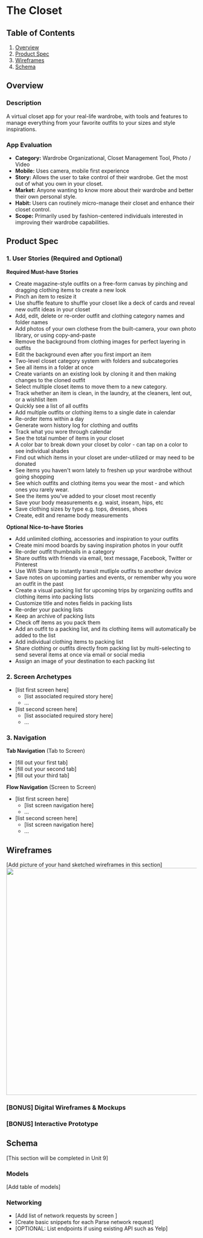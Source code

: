 The Closet
===

## Table of Contents
1. [Overview](#Overview)
1. [Product Spec](#Product-Spec)
1. [Wireframes](#Wireframes)
2. [Schema](#Schema)

## Overview
### Description
A virtual closet app for your real-life wardrobe, with tools and features to manage everything from your favorite outfits to your sizes and style inspirations.

### App Evaluation

- **Category:** Wardrobe Organizational, Closet Management Tool, Photo / Video
- **Mobile:** Uses camera, mobile first experience
- **Story:** Allows the user to take control of their wardrobe. Get the most out of what you own in your closet.
- **Market:** Anyone wanting to know more about their wardrobe and better their own personal style.
- **Habit:** Users can routinely micro-manage their closet and enhance their closet control.
- **Scope:** Primarily used by fashion-centered individuals interested in improving their wardrobe capabilities.

## Product Spec

### 1. User Stories (Required and Optional)

**Required Must-have Stories**

* Create magazine-style outfits on a free-form canvas by pinching and dragging clothing items to create a new look
* Pinch an item to resize it
* Use shuffle feature to shuffle your closet like a deck of cards and reveal new outfit ideas in your closet
* Add, edit, delete or re-order outfit and clothing category names and folder names
* Add photos of your own clothese from the built-camera, your own photo library, or using copy-and-paste
* Remove the background from clothing images for perfect layering in outfits
* Edit the background even after you first import an item
* Two-level closet category system with folders and subcategories
* See all items in a folder at once
* Create variants on an existing look by cloning it and then making changes to the cloned outfit
* Select multiple closet items to move them to a new category.
* Track whether an item is clean, in the laundry, at the cleaners, lent out, or a wishlist item
* Quickly see a list of all outfits
* Add multiple outfits or clothing items to a single date in calendar
* Re-order items within a day
* Generate worn history log for clothing and outfits
* Track what you wore through calendar
* See the total number of items in your closet
* A color bar to break down your closet by color - can tap on a color to see individual shades
* Find out which items in your closet are under-utilized or may need to be donated
* See items you haven't worn lately to freshen up your wardrobe without going shopping
* See which outfits and clothing items you wear the most - and which ones you rarely wear.
* See the items you've added to your closet most recently
* Save your body measurements e.g. waist, inseam, hips, etc
* Save clothing sizes by type e.g. tops, dresses, shoes
* Create, edit and rename body measurements


**Optional Nice-to-have Stories**

* Add unlimited clothing, accessories and inspiration to your outfits
* Create mini mood boards by saving inspiration photos in your outfit
* Re-order outfit thumbnails in a category
* Share outfits with friends via email, text message, Facebook, Twitter or Pinterest
* Use Wifi Share to instantly transit mutliple outfits to another device
* Save notes on upcoming parties and events, or remember why you wore an outfit in the past
* Create a visual packing list for upcoming trips by organizing outfits and clothing items into packing lists
* Customize title and notes fields in packing lists
* Re-order your packing lists
* Keep an archive of packing lists
* Check off items as you pack them
* Add an outfit to a packing list, and its clothing items will automatically be added to the list
* Add individual clothing items to packing list
* Share clothing or outfits directly from packing list by multi-selecting to send several items at once via email or social media
* Assign an image of your destination to each packing list

### 2. Screen Archetypes

* [list first screen here]
   * [list associated required story here]
   * ...
* [list second screen here]
   * [list associated required story here]
   * ...

### 3. Navigation

**Tab Navigation** (Tab to Screen)

* [fill out your first tab]
* [fill out your second tab]
* [fill out your third tab]

**Flow Navigation** (Screen to Screen)

* [list first screen here]
   * [list screen navigation here]
   * ...
* [list second screen here]
   * [list screen navigation here]
   * ...

## Wireframes
[Add picture of your hand sketched wireframes in this section]
<img src="YOUR_WIREFRAME_IMAGE_URL" width=600>

### [BONUS] Digital Wireframes & Mockups

### [BONUS] Interactive Prototype

## Schema 
[This section will be completed in Unit 9]
### Models
[Add table of models]
### Networking
- [Add list of network requests by screen ]
- [Create basic snippets for each Parse network request]
- [OPTIONAL: List endpoints if using existing API such as Yelp]
